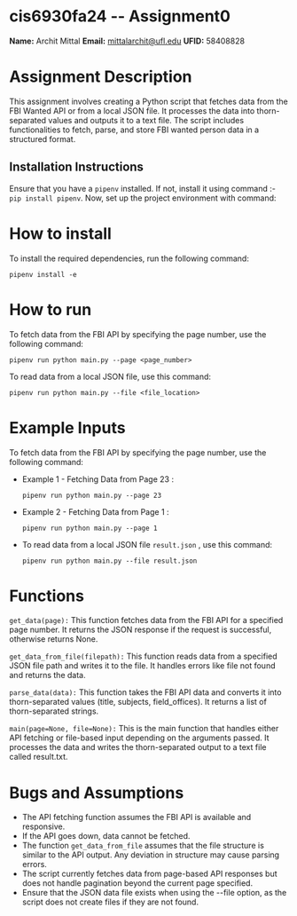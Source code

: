 # cis6930fa24 -- Assignment0 

**Name:**  Archit Mittal
**Email:** mittalarchit@ufl.edu
**UFID:** 58408828

# Assignment Description 

This assignment involves creating a Python script that fetches data from the FBI Wanted API or from a local JSON file. It processes the data into thorn-separated values and outputs it to a text file. The script includes functionalities to fetch, parse, and store FBI wanted person data in a structured format.

## Installation Instructions
Ensure that you have a `pipenv` installed. If not, install it using command :- `pip install pipenv`. Now, set up the project environment with command:

# How to install
To install the required dependencies, run the following command:
```
pipenv install -e
```
# How to run
To fetch data from the FBI API by specifying the page number, use the following command:
```
pipenv run python main.py --page <page_number>
```
To read data from a local JSON file, use this command:
```
pipenv run python main.py --file <file_location>
```

# Example Inputs
To fetch data from the FBI API by specifying the page number, use the following command:
* Example 1 - Fetching Data from Page 23 : 
    ```
    pipenv run python main.py --page 23
    ```
* Example 2 - Fetching Data from Page 1 : 
    ```
    pipenv run python main.py --page 1
    ```
* To read data from a local JSON file ```result.json``` , use this command:
    ```
    pipenv run python main.py --file result.json
    ```


# Functions
```get_data(page):```
This function fetches data from the FBI API for a specified page number. It returns the JSON response if the request is successful, otherwise returns None.

```get_data_from_file(filepath):```
This function reads data from a specified JSON file path and writes it to the file. It handles errors like file not found and returns the data.

```parse_data(data):```
This function takes the FBI API data and converts it into thorn-separated values (title, subjects, field_offices). It returns a list of thorn-separated strings.

```main(page=None, file=None):```
This is the main function that handles either API fetching or file-based input depending on the arguments passed. It processes the data and writes the thorn-separated output to a text file called result.txt.

# Bugs and Assumptions
* The API fetching function assumes the FBI API is available and responsive. 
* If the API goes down, data cannot be fetched.
* The function ```get_data_from_file``` assumes that the file structure is similar to the API output. Any deviation in structure may cause parsing errors.
* The script currently fetches data from page-based API responses but does not handle pagination beyond the current page specified.
* Ensure that the JSON data file exists when using the --file option, as the script does not create files if they are not found.
